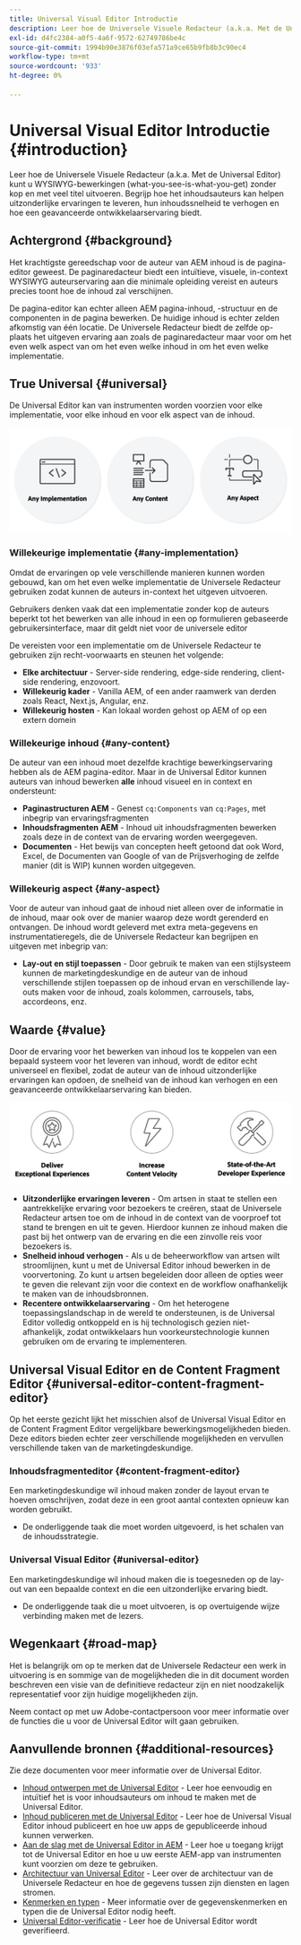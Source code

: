 ```yaml
---
title: Universal Visual Editor Introductie
description: Leer hoe de Universele Visuele Redacteur (a.k.a. Met de Universal Editor) kunt u WYSIWYG-bewerkingen (what-you-see-is-what-you-get) zonder kop en met veel titel uitvoeren. Begrijp hoe het inhoudsauteurs kan helpen uitzonderlijke ervaringen te leveren, hun inhoudssnelheid te verhogen en hoe een geavanceerde ontwikkelaarservaring biedt.
exl-id: d4fc2384-a0f5-4a6f-9572-62749786be4c
source-git-commit: 1994b90e3876f03efa571a9ce65b9fb8b3c90ec4
workflow-type: tm+mt
source-wordcount: '933'
ht-degree: 0%

---
```


# Universal Visual Editor Introductie {#introduction}

Leer hoe de Universele Visuele Redacteur (a.k.a. Met de Universal Editor) kunt u WYSIWYG-bewerkingen (what-you-see-is-what-you-get) zonder kop en met veel titel uitvoeren. Begrijp hoe het inhoudsauteurs kan helpen uitzonderlijke ervaringen te leveren, hun inhoudssnelheid te verhogen en hoe een geavanceerde ontwikkelaarservaring biedt.

## Achtergrond {#background}

Het krachtigste gereedschap voor de auteur van AEM inhoud is de pagina-editor geweest. De paginaredacteur biedt een intuïtieve, visuele, in-context WYSIWYG auteurservaring aan die minimale opleiding vereist en auteurs precies toont hoe de inhoud zal verschijnen.

De pagina-editor kan echter alleen AEM pagina-inhoud, -structuur en de componenten in de pagina bewerken. De huidige inhoud is echter zelden afkomstig van één locatie. De Universele Redacteur biedt de zelfde op-plaats het uitgeven ervaring aan zoals de paginaredacteur maar voor om het even welk aspect van om het even welke inhoud in om het even welke implementatie.

## True Universal {#universal}

De Universal Editor kan van instrumenten worden voorzien voor elke implementatie, voor elke inhoud en voor elk aspect van de inhoud.

![Wat maakt het universeel?](assets/universal.png)

### Willekeurige implementatie {#any-implementation}

Omdat de ervaringen op vele verschillende manieren kunnen worden gebouwd, kan om het even welke implementatie de Universele Redacteur gebruiken zodat kunnen de auteurs in-context het uitgeven uitvoeren.

Gebruikers denken vaak dat een implementatie zonder kop de auteurs beperkt tot het bewerken van alle inhoud in een op formulieren gebaseerde gebruikersinterface, maar dit geldt niet voor de universele editor

De vereisten voor een implementatie om de Universele Redacteur te gebruiken zijn recht-voorwaarts en steunen het volgende:

* **Elke architectuur** - Server-side rendering, edge-side rendering, client-side rendering, enzovoort.
* **Willekeurig kader** - Vanilla AEM, of een ander raamwerk van derden zoals React, Next.js, Angular, enz.
* **Willekeurig hosten** - Kan lokaal worden gehost op AEM of op een extern domein

### Willekeurige inhoud {#any-content}

De auteur van een inhoud moet dezelfde krachtige bewerkingservaring hebben als de AEM pagina-editor. Maar in de Universal Editor kunnen auteurs van inhoud bewerken **alle** inhoud visueel en in context en ondersteunt:

* **Paginastructuren AEM** - Genest `cq:Components` van `cq:Pages`, met inbegrip van ervaringsfragmenten
* **Inhoudsfragmenten AEM** - Inhoud uit inhoudsfragmenten bewerken zoals deze in de context van de ervaring worden weergegeven.
* **Documenten** - Het bewijs van concepten heeft getoond dat ook Word, Excel, de Documenten van Google of van de Prijsverhoging de zelfde manier (dit is WIP) kunnen worden uitgegeven.

### Willekeurig aspect {#any-aspect}

Voor de auteur van inhoud gaat de inhoud niet alleen over de informatie in de inhoud, maar ook over de manier waarop deze wordt gerenderd en ontvangen. De inhoud wordt geleverd met extra meta-gegevens en instrumentatieregels, die de Universele Redacteur kan begrijpen en uitgeven met inbegrip van:

* **Lay-out en stijl toepassen** - Door gebruik te maken van een stijlsysteem kunnen de marketingdeskundige en de auteur van de inhoud verschillende stijlen toepassen op de inhoud ervan en verschillende lay-outs maken voor de inhoud, zoals kolommen, carrousels, tabs, accordeons, enz.

## Waarde {#value}

Door de ervaring voor het bewerken van inhoud los te koppelen van een bepaald systeem voor het leveren van inhoud, wordt de editor echt universeel en flexibel, zodat de auteur van de inhoud uitzonderlijke ervaringen kan opdoen, de snelheid van de inhoud kan verhogen en een geavanceerde ontwikkelaarservaring kan bieden.

![De waarde van de universele editor](assets/value.png)

* **Uitzonderlijke ervaringen leveren** - Om artsen in staat te stellen een aantrekkelijke ervaring voor bezoekers te creëren, staat de Universele Redacteur artsen toe om de inhoud in de context van de voorproef tot stand te brengen en uit te geven. Hierdoor kunnen ze inhoud maken die past bij het ontwerp van de ervaring en die een zinvolle reis voor bezoekers is.
* **Snelheid inhoud verhogen** - Als u de beheerworkflow van artsen wilt stroomlijnen, kunt u met de Universal Editor inhoud bewerken in de voorvertoning. Zo kunt u artsen begeleiden door alleen de opties weer te geven die relevant zijn voor die context en de workflow onafhankelijk te maken van de inhoudsbronnen.
* **Recentere ontwikkelaarservaring** - Om het heterogene toepassingslandschap in de wereld te ondersteunen, is de Universal Editor volledig ontkoppeld en is hij technologisch gezien niet-afhankelijk, zodat ontwikkelaars hun voorkeurstechnologie kunnen gebruiken om de ervaring te implementeren.

## Universal Visual Editor en de Content Fragment Editor {#universal-editor-content-fragment-editor}

Op het eerste gezicht lijkt het misschien alsof de Universal Visual Editor en de Content Fragment Editor vergelijkbare bewerkingsmogelijkheden bieden. Deze editors bieden echter zeer verschillende mogelijkheden en vervullen verschillende taken van de marketingdeskundige.

### Inhoudsfragmenteditor {#content-fragment-editor}

Een marketingdeskundige wil inhoud maken zonder de layout ervan te hoeven omschrijven, zodat deze in een groot aantal contexten opnieuw kan worden gebruikt.

* De onderliggende taak die moet worden uitgevoerd, is het schalen van de inhoudsstrategie.

### Universal Visual Editor {#universal-editor}

Een marketingdeskundige wil inhoud maken die is toegesneden op de lay-out van een bepaalde context en die een uitzonderlijke ervaring biedt.

* De onderliggende taak die u moet uitvoeren, is op overtuigende wijze verbinding maken met de lezers.

## Wegenkaart {#road-map}

Het is belangrijk om op te merken dat de Universele Redacteur een werk in uitvoering is en sommige van de mogelijkheden die in dit document worden beschreven een visie van de definitieve redacteur zijn en niet noodzakelijk representatief voor zijn huidige mogelijkheden zijn.

Neem contact op met uw Adobe-contactpersoon voor meer informatie over de functies die u voor de Universal Editor wilt gaan gebruiken.

## Aanvullende bronnen {#additional-resources}

Zie deze documenten voor meer informatie over de Universal Editor.

* [Inhoud ontwerpen met de Universal Editor](authoring.md) - Leer hoe eenvoudig en intuïtief het is voor inhoudsauteurs om inhoud te maken met de Universal Editor.
* [Inhoud publiceren met de Universal Editor](publishing.md) - Leer hoe de Universal Visual Editor inhoud publiceert en hoe uw apps de gepubliceerde inhoud kunnen verwerken.
* [Aan de slag met de Universal Editor in AEM](getting-started.md) - Leer hoe u toegang krijgt tot de Universal Editor en hoe u uw eerste AEM-app van instrumenten kunt voorzien om deze te gebruiken.
* [Architectuur van Universal Editor](architecture.md) - Leer over de architectuur van de Universele Redacteur en hoe de gegevens tussen zijn diensten en lagen stromen.
* [Kenmerken en typen](attributes-types.md) - Meer informatie over de gegevenskenmerken en typen die de Universal Editor nodig heeft.
* [Universal Editor-verificatie](authentication.md) - Leer hoe de Universal Editor wordt geverifieerd.
